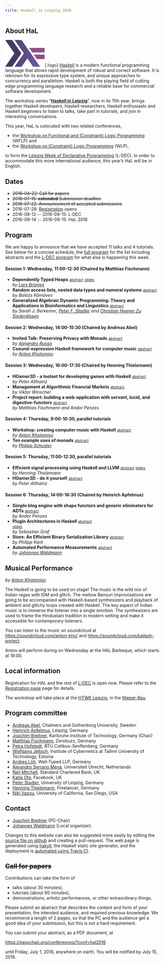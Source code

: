 ```yaml
---
title: Haskell in Leipzig 2016
---
```


About HaL
-----

![Haskell logo](images/logo.png){.logo}
[Haskell](http://haskell.org/) is a modern functional programming language that allows rapid development of robust and correct software. It is reknown for its expressive type system, and unique approaches to concurrency and parallelism. Haskell is both the playing field of cutting edge programming language research and a reliable base for commercial software development.

The workshop series “[**Haskell in Leipzig**](http://nfa.imn.htwk-leipzig.de/HAL2015/)”, now in its 11th year, brings together Haskell developers, Haskell researchers, Haskell enthusiasts and Haskell beginners to listen to talks, take part in tutorials, and join in interesting conversations.

This year, HaL is colocated with two related conferences,

 * the [Workshop on Functional and (Constraint) Logic Programming](https://wflp2016.github.io/) (WFLP) and
 * the [Workshop on (Constraint) Logic Programming](http://nfa.imn.htwk-leipzig.de/WLP2016/) (WLP),

to form the [Leipzig Week of Declarative Programming](http://nfa.imn.htwk-leipzig.de/LDEC2016/) (L-DEC). In order to accommodate this more international audience, this year’s HaL will be in English.

Dates
-----

 * ~~2016-04-22: Call for papers~~
 * ~~2016-07-15: **extended** Submission deadline~~
 * ~~2016-07-22: Announcement of accepted submissions~~
 * 2016-07-28: [Registration](http://nfa.imn.htwk-leipzig.de/LDEC2016/registration/) opens
 * 2016-09-12 -- 2016-09-15: L-DEC
 * 2016-09-14 -- 2016-09-15: HaL 2016


Program
-------

We are happy to announce that we have accepted 11 talks and 4 tutorials. See below for a concise schedule, the [full program](program.html) for the list including abstracts and the [L-DEC program](http://nfa.imn.htwk-leipzig.de/LDEC2016/program/) for what else is happening this week.

#### Session 1: Wednesday, 11:00-12:30 (Chaired by Matthias Fischmann)

* **Dependently Typed Heaps**
  <small>[abstract](program.html#brunjes)</small>
  <small>[slides](slides/HAL2016-brunjes.pdf)</small>  
  *by [Lars Brünjes]*
* **Random access lists, nested data types and numeral systems**
  <small>[abstract](program.html#komuves)</small>  
  *by Balázs Kőműves*
* **Generalized Algebraic Dynamic Programming: Theory and Applications in Bioinformatics and Linguistics**
  <small>[abstract](program.html#stadler)</small>  
  *by Sarah J. Berkemer, [Peter F. Stadler] and [Christian Hoener Zu Siederdissen]*

#### Session 2: Wednesday, 14:00-15:30 (Chaired by Andreas Abel)

* **Invited Talk:**
  **Preserving Privacy with Monads**
  <small>[abstract](program.html#russo)</small>  
  *by [Alejandro Russo](http://www.cse.chalmers.se/~russo/)*
* **Csound-expression Haskell framework for computer music**
  <small>[abstract](program.html#kholomiov-talk)</small>  
  *by [Anton Kholomiov]*

#### Session 3: Wednesday, 16:00-17:30 (Chaired by Henning Thielemann)

* **HGamer3D - a toolset for developing games with Haskell**
  <small>[abstract](program.html#althainz-talk)</small>  
  *by Peter Althainz*
* **Management at Algorithmic Financial Markets**
  <small>[abstract](program.html#winschel)</small>  
  *by Viktor Winschel*
* **Project report: building a web-application with servant, lucid, and digestive-functors**
  <small>[abstract](program.html#fischmann)</small>  
  *by Matthias Fischmann and Andor Pénzes*

#### Session 4: Thursday, 9:00-10:30, parallel tutorials

* **Workshop: creating computer music with Haskell**
  <small>[abstract](program.html#kholomiov-tutorial)</small>  
  *by [Anton Kholomiov]*
* **Ten example uses of monads**
  <small>[abstract](program.html#schuster)</small>  
  *by [Philipp Schuster]*

#### Session 5: Thursday, 11:00-12:30, parallel tutorials

* **Efficient signal processing using Haskell and LLVM**
  <small>[abstract](program.html#thielemann)</small>
  <small>[slides](slides/HAL2016-thielemann.pdf)</small>  
  *by Henning Thielemann*<br/>
* **HGamer3D - do it yourself**
  <small>[abstract](program.html#althainz-tutorial)</small>  
  *by Peter Althainz*<br/>


#### Session 6: Thursday, 14:00-16:30 (Chaired by Heinrich Apfelmus)

* **Simple blog engine with shape functors and generic eliminators for ADTs**
  <small>[abstract](program.html#penez)</small>  
  *by Andor Pénzes*
* **Plugin Architectures in Haskell**
  <small>[abstract](program.html#graf)</small>  
  <small>[slides](slides/HAL2016-graf.pdf)</small>  
  *by Sebastian Graf*
* **Store: An Efficient Binary Serialization Library**
  <small>[abstract](program.html#kant)</small>  
  *by Philipp Kant*
* **Automated Performance Measurements**
  <small>[abstract](program.html#waldmann)</small>  
  *by [Johannes Waldmann]*

[Johannes Waldmann]: http://www.imn.htwk-leipzig.de/~waldmann/
[Peter F. Stadler]: http://www.bioinf.uni-leipzig.de/
[Christian Hoener Zu Siederdissen]: http://www.bioinf.uni-leipzig.de/~choener/index.html
[Lars Brünjes]:  https://github.com/brunjlar
[Anton Kholomiov]: https://github.com/anton-k
[Philipp Schuster]: https://github.com/phischu


Musical Performance
-------------------

*by [Anton Kholomiov]*

The Haskell is going to be used on stage! The music is the wild mix of Indian
ragas with IDM and glitch.  The mellow Bansuri improvisations are going to be
accompanied with Haskell-based synthesizers and playback of ambient and glitchy
loops created with Haskell.  The key aspect of Indian music is to immerse the
listener into a single emotion.  The synthesizers are used to frame the
Hindustani tradition in modern setting and make it accessible for contemporary
listeners.

You can listen to the music on soundcloud at <https://soundcloud.com/anton-kho/> and <https://soundcloud.com/kailash-project>.

Anton will perform during on Wednesday at the HAL Barbeque, which starts at 19:00.


Local information
-----------------

Registration for HAL and the rest of [L-DEC](http://nfa.imn.htwk-leipzig.de/LDEC2016/) is open now. Please refer to the [Registration page](http://nfa.imn.htwk-leipzig.de/LDEC2016/registration/) page for details.

The workshop will take place at the [HTWK Leipzig](http://www.htwk-leipzig.de/), in the [Nieper-Bau](http://www.htwk-leipzig.de/de/hochschule/ueber-die-htwk-leipzig/gebaeudeuebersicht/nieper-bau/).



Program committee
-----------------

* [Andreas Abel](http://www2.tcs.ifi.lmu.de/~abel/), Chalmers and Gothenburg University, Sweden
* [Heinrich Apfelmus](http://apfelmus.nfshost.com/), Leipzig, Germany
* [Joachim Breitner](http://pp.ipd.kit.edu/~breitner/), Karlsruhe Institute of Technology, Germany (Chair)
* [Matthias Fischmann](https://www.zerobuzz.net/), Zerobuzz, Germany
* [Petra Hofstedt](http://www.b-tu.de/fg-programmiersprachen-compilerbau/), BTU Cottbus-Senftenberg, Germany
* [Wolfgang Jeltsch](https://wolfgang.jeltsch.info/), Institute of Cybernetics
at Tallinn University of Technology, Estonia
* [Andres Löh](https://www.andres-loeh.de/), Well-Typed LLP, Germany
* [Alejandro Serrano Mena](http://www.cs.uu.nl/staff/mena.html), Universiteit Utrecht, Netherlands
* [Neil Mitchell](http://ndmitchell.com/), Standard Chartered Bank, UK
* [Katie Ots](http://www.codemiller.com/), Facebook, UK
* [Peter Stadler](http://www.bioinf.uni-leipzig.de/~studla/), University of Leipzig, Germany
* [Henning Thielemann](http://www.henning-thielemann.de/), Freelancer, Germany
* [Niki Vazou](http://goto.ucsd.edu/~nvazou/), University of California, San Diego, USA

Contact
-------

 * [Joachim Breitner](mailto:breitner@kit.edu) (PC-Chair)
 * [Johannes Waldmann](http://www.imn.htwk-leipzig.de/~waldmann/) (Local organizer).

Changes to this website can also be suggested more easily by editing the [source file on github](https://github.com/nomeata/hal2016-website/edit/master/index.markdown) and creating a pull-request. The web page is generated using [hakyll](https://jaspervdj.be/hakyll/), the Haskell static site generator, and the deployment is [automated using Travis CI](https://github.com/nomeata/hal2016-website/blob/master/.travis.yml).

~~Call for papers~~
-------------------

Contributions can take the form of

 * talks (about 30 minutes),
 * tutorials (about 90 minutes),
 * demonstrations, artistic performances, or other extraordinary things.

Please submit an abstract that describes the content and form of your
presentation, the intended audience, and required previous knowledge.
We recommend a length of 2 pages, so that the PC and the audience get a good
idea of your submission, but this is not a hard requirement.

You can submit your abstract, as a PDF document, at

   <https://easychair.org/conferences/?conf=hal2016>

until Friday, July 1, 2016, anywhere on earth. You will be notified by July 15, 2016.

